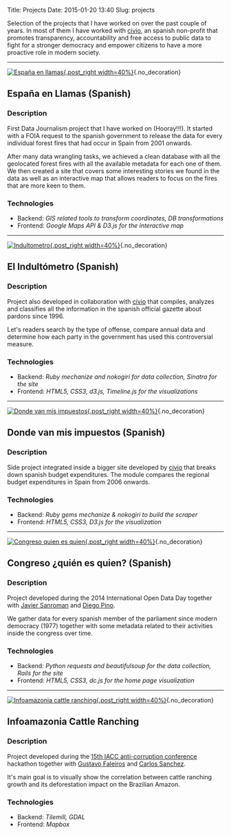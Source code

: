 Title: Projects
Date: 2015-01-20 13:40
Slug: projects

Selection of the projects that I have worked on over the past couple of years. In most of them I have worked with [civio](http://civio.es), an spanish non-profit that promotes transparency, accountability and free access to public data to fight for a stronger democracy and empower citizens to have a more proactive role in modern society.

***

[![España en llamas](images/projects/espanaenllamas_pers_sq.png){.post_right width=40%}](http://www.espanaenllamas.es/){.no_decoration}
## España en Llamas (Spanish)

### Description
First Data Journalism project that I have worked on (Hooray!!!). It started with a FOIA request to the spanish government to release the data for every individual forest fires that had occur in Spain from 2001 onwards.

After many data wrangling tasks, we achieved a clean database with all the geolocated forest fires with all the available metadata for each one of them. We then created a site that covers some interesting stories we found in the data as well as an interactive map that allows readers to focus on the fires that are more keen to them.

### Technologies
* Backend: _GIS related tools to transform coordinates, DB transformations_
* Frontend: _Google Maps API & D3.js for the interactive map_

<div class="clear_float"></div>


***

[![Indultometro](images/projects/indultometro_pers_sq.png){.post_right width=40%}](http://www.elindultometro.es/index.html){.no_decoration}
## El Indultómetro (Spanish)

### Description
Project also developed in collaboration with [civio](http://civio.es) that compiles, analyzes and classifies all the information in the spanish official gazette about pardons since 1996.

Let's readers search by the type of offense, compare annual data and determine how each party in the government has used this controversial measure.

### Technologies
* Backend: _Ruby mechanize and nokogiri for data collection, Sinatra for the site_
* Frontend: _HTML5, CSS3, d3.js, Timeline.js for the visualizations_

<div class="clear_float"></div>

***

[![Donde van mis impuestos](images/projects/dondevanmisimpuestos_pers_sq.png){.post_right width=40%}](http://www.dondevanmisimpuestos.es/ccaa/){.no_decoration}
## Donde van mis impuestos (Spanish)

### Description
Side project integrated inside a bigger site developed by [civio](http://civio.es) that breaks down spanish budget expenditures. The module compares the regional budget expenditures in Spain from 2006 onwards.

### Technologies
* Backend: _Ruby gems mechanize & nokogiri to build the scraper_
* Frontend: _HTML5, CSS3, D3.js for the visualization_

<div class="clear_float"></div>

***

[![Congreso quien es quien](images/projects/congresoquienesquien_pers_sq.png){.post_right width=40%}](http://congresoquienesquien.herokuapp.com/){.no_decoration}
## Congreso ¿quién es quien? (Spanish)

### Description
Project developed during the 2014 International Open Data Day together with [Javier Sanroman](https://twitter.com/javisanroman) and [Diego Pino](https://twitter.com/diepg).

We gather data for every spanish member of the parliament since modern democracy (1977) together with some metadata related to their activities inside the congress over time.

### Technologies
* Backend: _Python requests and beautifulsoup for the data collection, Rails for the site_
* Frontend: _HTML5, CSS3, dc.js for the home page visualization_

<div class="clear_float"></div>

***

[![Infoamazonia cattle ranching](images/projects/infoamazonia_pers_600_sq.png){.post_right width=40%}](http://infoamazonia.org/maps/cattle-ranching/){.no_decoration}
## Infoamazonia Cattle Ranching

### Description
Project developed during the [15th IACC anti-corruption conference](http://15iacc.org/) hackathon together with [Gustavo Faleiros](https://twitter.com/gfaleiros) and [Carlos Sanchez](https://es.linkedin.com/pub/carlos-s%C3%A1nchez-peri%C3%B1%C3%A1n/8/85/51b).

It's main goal is to visually show the correlation between cattle ranching growth and its deforestation impact on the Brazilian Amazon.

### Technologies
* Backend: _Tilemill, GDAL_
* Frontend: _Mapbox_
